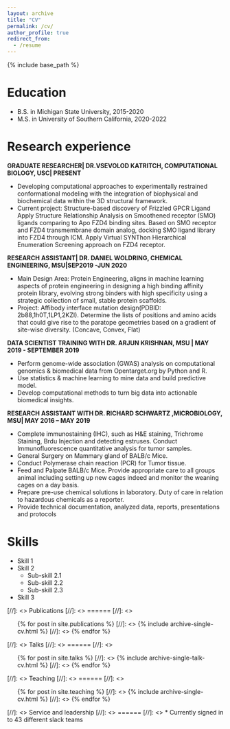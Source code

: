 ```yaml
---
layout: archive
title: "CV"
permalink: /cv/
author_profile: true
redirect_from:
  - /resume
---
```


{% include base_path %}

Education
======
* B.S. in Michigan State University, 2015-2020
* M.S. in University of Southern California, 2020-2022

Research experience
======

**GRADUATE RESEARCHER| DR.VSEVOLOD KATRITCH, COMPUTATIONAL BIOLOGY, USC| PRESENT**
  * Developing computational approaches to experimentally restrained conformational modeling with the integration of biophysical and biochemical data within the 3D structural framework.
  * Current project: Structure-based discovery of Frizzled GPCR Ligand
Apply Structure Relationship Analysis on Smoothened receptor (SMO) ligands comparing to Apo FZD4
binding sites. Based on SMO receptor and FZD4 transmembrane domain analog, docking SMO ligand library
into FZD4 through ICM. Apply Virtual SYNThon Hierarchical Enumeration Screening approach on FZD4
receptor.

**RESEARCH ASSISTANT| DR. DANIEL WOLDRING, CHEMICAL ENGINEERING, MSU|SEP2019 -JUN 2020**
  * Main Design Area: Protein Engineering, aligns in machine learning aspects of protein engineering in designing a high binding affinity protein library, evolving strong binders with high specificity using a strategic collection of small, stable protein scaffolds.
  * Project: Affibody interface mutation design(PDBID: 2b88,1h0T,1LP1,2KZI). Determine the lists of positions and amino acids that could give rise to the paratope geometries based on a gradient of site-wise diversity. (Concave, Convex, Flat)
  
**DATA SCIENTIST TRAINING WITH DR. ARJUN KRISHNAN, MSU | MAY 2019 - SEPTEMBER 2019**
* Perform genome-wide association (GWAS) analysis on computational genomics & biomedical data from Opentarget.org by Python and R.
* Use statistics & machine learning to mine data and build predictive model.
* Develop computational methods to turn big data into actionable biomedical insights.

**RESEARCH ASSISTANT WITH DR. RICHARD SCHWARTZ ,MICROBIOLOGY, MSU| MAY 2016 – MAY 2019**
* Complete immunostaining (IHC), such as H&E staining, Trichrome Staining, Brdu Injection and detecting
estruses. Conduct Immunofluorescence quantitative analysis for tumor samples.
* General Surgery on Mammary gland of BALB/c Mice.
* Conduct Polymerase chain reaction (PCR) for Tumor tissue.
* Feed and Palpate BALB/c Mice. Provide appropriate care to all groups animal including setting up new cages indeed and monitor the weaning cages on a day basis.
* Prepare pre-use chemical solutions in laboratory. Duty of care in relation to hazardous chemicals as a reporter.
* Provide technical documentation, analyzed data, reports, presentations and protocols

  
Skills
======
* Skill 1
* Skill 2
  * Sub-skill 2.1
  * Sub-skill 2.2
  * Sub-skill 2.3
* Skill 3

[//]: <> Publications
[//]: <> ======
  [//]: <> <ul>{% for post in site.publications %}
    [//]: <> {% include archive-single-cv.html %}
  [//]: <> {% endfor %}</ul>
  
[//]: <> Talks
[//]: <> ======
  [//]: <> <ul>{% for post in site.talks %}
    [//]: <> {% include archive-single-talk-cv.html %}
  [//]: <> {% endfor %}</ul>
  
[//]: <> Teaching
[//]: <> ======
  [//]: <> <ul>{% for post in site.teaching %}
    [//]: <> {% include archive-single-cv.html %}
  [//]: <> {% endfor %}</ul>
  
[//]: <> Service and leadership
[//]: <> ======
[//]: <> * Currently signed in to 43 different slack teams

